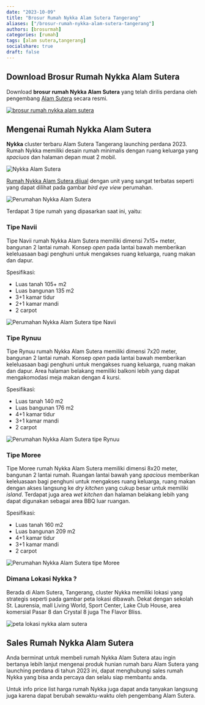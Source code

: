 ```yaml
---
date: "2023-10-09"
title: "Brosur Rumah Nykka Alam Sutera Tangerang"
aliases: ["/brosur-rumah-nykka-alam-sutera-tangerang"]
authors: [brosurmah]
categories: [rumah]
tags: [alam sutera,tangerang]
socialshare: true
draft: false
---
```


## Download Brosur Rumah Nykka Alam Sutera
Download **brosur rumah Nykka Alam Sutera** yang telah dirilis perdana oleh pengembang [Alam Sutera](https://alam-sutera.com#?) secara resmi. 

[![brosur rumah nykka alam sutera](brosur-rumah-nykka-alam-sutera.webp)](https://drive.google.com/drive/folders/1o3JRMnOgyZipp7tMX12Hdrqfi_eq3bff?usp=share_link#?)

## Mengenai Rumah Nykka Alam Sutera
**Nykka** cluster terbaru Alam Sutera Tangerang launching perdana 2023. Rumah Nykka memiliki desain rumah minimalis dengan ruang keluarga yang *spaciuos* dan halaman depan muat 2 mobil.

![Nykka Alam Sutera](nykka-alam-sutera.webp)

[Rumah Nykka Alam Sutera dijual](https://investproperti.com/nykka-alam-sutera-tangerang-rumah-baru-sutera-narada/) dengan unit yang sangat terbatas seperti yang dapat dilihat pada gambar *bird eye view* perumahan.

![Perumahan Nykka Alam Sutera](perumahan-nykka-alam-sutera.webp)

Terdapat 3 tipe rumah yang dipasarkan saat ini, yaitu:
### Tipe Navii
Tipe Navii rumah Nykka Alam Sutera memiliki dimensi 7x15+ meter, bangunan 2 lantai rumah. Konsep *open* pada lantai bawah memberikan keleluasaan bagi penghuni untuk mengakses ruang keluarga, ruang makan dan dapur.

Spesifikasi:
- Luas tanah 105+ m2
- Luas bangunan 135 m2
- 3+1 kamar tidur
- 2+1 kamar mandi
- 2 carpot

![Perumahan Nykka Alam Sutera tipe Navii](rumah-nykka-alam-sutera-tipe-navii.webp)

### Tipe Rynuu

Tipe Rynuu rumah Nykka Alam Sutera memiliki dimensi 7x20 meter, bangunan 2 lantai rumah. Konsep *open* pada lantai bawah memberikan keleluasaan bagi penghuni untuk mengakses ruang keluarga, ruang makan dan dapur. Area halaman belakang memiliki balkoni lebih yang dapat mengakomodasi meja makan dengan 4 kursi.

Spesifikasi:
- Luas tanah 140 m2
- Luas bangunan 176 m2
- 4+1 kamar tidur
- 3+1 kamar mandi
- 2 carpot

![Perumahan Nykka Alam Sutera tipe Rynuu](rumah-nykka-alam-sutera-tipe-rynuu.webp)

### Tipe Moree

Tipe Moree rumah Nykka Alam Sutera memiliki dimensi 8x20 meter, bangunan 2 lantai rumah. Ruangan lantai bawah yang *spacious* memberikan keleluasaan bagi penghuni untuk mengakses ruang keluarga, ruang makan dengan akses langsung ke *dry kitchen* yang cukup besar untuk memiliki *island*. Terdapat juga area *wet kitchen* dan halaman belakang lebih yang dapat digunakan sebagai area BBQ luar ruangan.

Spesifikasi:
- Luas tanah 160 m2
- Luas bangunan 209 m2
- 4+1 kamar tidur
- 3+1 kamar mandi
- 2 carpot

![Perumahan Nykka Alam Sutera tipe Moree](rumah-nykka-alam-sutera-tipe-moree.webp)

### Dimana Lokasi Nykka ?
Berada di Alam Sutera, Tangerang, cluster Nykka memiliki lokasi yang strategis seperti pada gambar peta lokasi dibawah. Dekat dengan sekolah St. Laurensia, mall Living World, Sport Center, Lake Club House, area komersial Pasar 8 dan Crystal 8 juga The Flavor Bliss.

![peta lokasi nykka alam sutera](peta-lokasi-nykka-alam-sutera.webp)


## Sales Rumah Nykka Alam Sutera
Anda berminat untuk membeli rumah Nykka Alam Sutera atau ingin bertanya lebih lanjut mengenai produk hunian rumah baru Alam Sutera yang launching perdana di tahun 2023 ini, dapat menghubungi sales rumah Nykka yang bisa anda percaya dan selalu siap membantu anda.

Untuk info price list harga rumah Nykka juga dapat anda tanyakan langsung juga karena dapat berubah sewaktu-waktu oleh pengembang Alam Sutera.


